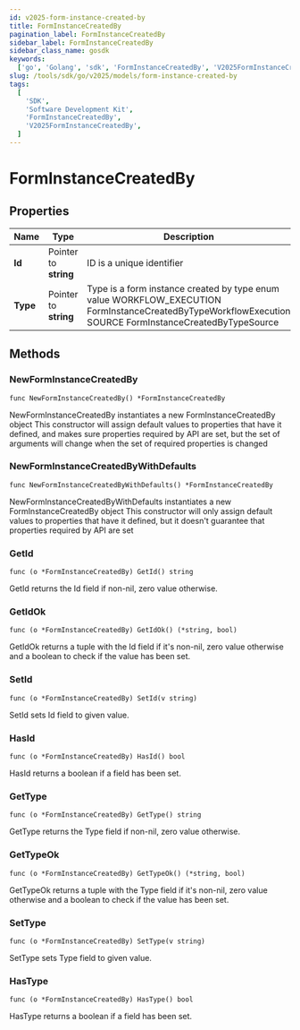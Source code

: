 ```yaml
---
id: v2025-form-instance-created-by
title: FormInstanceCreatedBy
pagination_label: FormInstanceCreatedBy
sidebar_label: FormInstanceCreatedBy
sidebar_class_name: gosdk
keywords:
  ['go', 'Golang', 'sdk', 'FormInstanceCreatedBy', 'V2025FormInstanceCreatedBy']
slug: /tools/sdk/go/v2025/models/form-instance-created-by
tags:
  [
    'SDK',
    'Software Development Kit',
    'FormInstanceCreatedBy',
    'V2025FormInstanceCreatedBy',
  ]
---
```


# FormInstanceCreatedBy

## Properties

| Name | Type | Description | Notes |
| --- | --- | --- | --- |
| **Id** | Pointer to **string** | ID is a unique identifier | [optional] |
| **Type** | Pointer to **string** | Type is a form instance created by type enum value WORKFLOW_EXECUTION FormInstanceCreatedByTypeWorkflowExecution SOURCE FormInstanceCreatedByTypeSource | [optional] |

## Methods

### NewFormInstanceCreatedBy

`func NewFormInstanceCreatedBy() *FormInstanceCreatedBy`

NewFormInstanceCreatedBy instantiates a new FormInstanceCreatedBy object This constructor will assign default values to properties that have it defined, and makes sure properties required by API are set, but the set of arguments will change when the set of required properties is changed

### NewFormInstanceCreatedByWithDefaults

`func NewFormInstanceCreatedByWithDefaults() *FormInstanceCreatedBy`

NewFormInstanceCreatedByWithDefaults instantiates a new FormInstanceCreatedBy object This constructor will only assign default values to properties that have it defined, but it doesn't guarantee that properties required by API are set

### GetId

`func (o *FormInstanceCreatedBy) GetId() string`

GetId returns the Id field if non-nil, zero value otherwise.

### GetIdOk

`func (o *FormInstanceCreatedBy) GetIdOk() (*string, bool)`

GetIdOk returns a tuple with the Id field if it's non-nil, zero value otherwise and a boolean to check if the value has been set.

### SetId

`func (o *FormInstanceCreatedBy) SetId(v string)`

SetId sets Id field to given value.

### HasId

`func (o *FormInstanceCreatedBy) HasId() bool`

HasId returns a boolean if a field has been set.

### GetType

`func (o *FormInstanceCreatedBy) GetType() string`

GetType returns the Type field if non-nil, zero value otherwise.

### GetTypeOk

`func (o *FormInstanceCreatedBy) GetTypeOk() (*string, bool)`

GetTypeOk returns a tuple with the Type field if it's non-nil, zero value otherwise and a boolean to check if the value has been set.

### SetType

`func (o *FormInstanceCreatedBy) SetType(v string)`

SetType sets Type field to given value.

### HasType

`func (o *FormInstanceCreatedBy) HasType() bool`

HasType returns a boolean if a field has been set.
